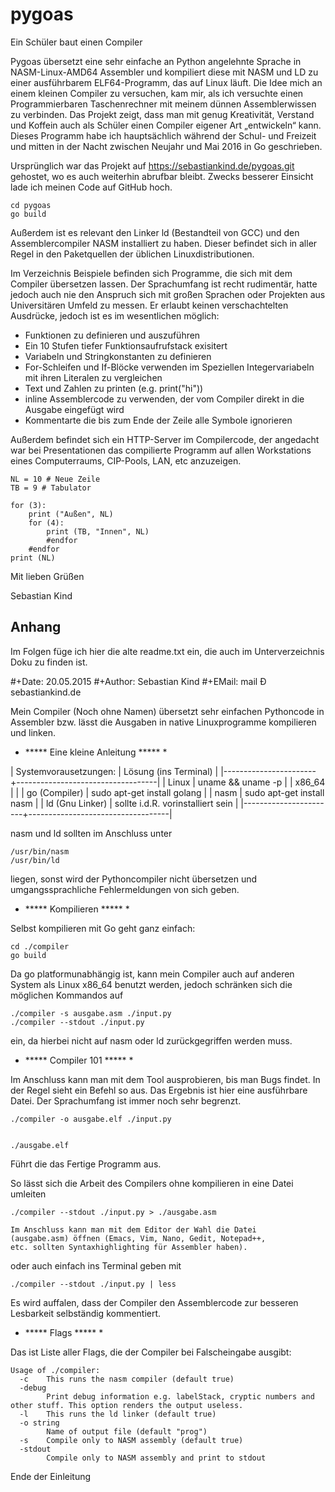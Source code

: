 # pygoas
Ein Schüler baut einen Compiler

Pygoas übersetzt eine sehr einfache an Python angelehnte Sprache in NASM-Linux-AMD64 Assembler und kompiliert diese mit NASM und LD zu einer ausführbarem ELF64-Programm, das auf Linux läuft. Die Idee mich an einem kleinen Compiler zu versuchen, kam mir, als ich versuchte einen Programmierbaren Taschenrechner mit meinem dünnen Assemblerwissen zu verbinden. Das Projekt zeigt, dass man mit genug Kreativität, Verstand und Koffein auch als Schüler einen Compiler eigener Art „entwickeln“ kann.  Dieses Programm habe ich hauptsächlich während der Schul- und Freizeit und mitten in der Nacht zwischen Neujahr und Mai 2016 in Go geschrieben.

Ursprünglich war das Projekt auf https://sebastiankind.de/pygoas.git gehostet, wo es auch weiterhin abrufbar bleibt. Zwecks besserer Einsicht lade ich meinen Code auf GitHub hoch.



```
cd pygoas
go build
```

Außerdem ist es relevant den Linker ld (Bestandteil von GCC) und den Assemblercompiler NASM installiert zu haben. Dieser befindet sich in aller Regel in den Paketquellen der üblichen Linuxdistributionen.

Im Verzeichnis Beispiele befinden sich Programme, die sich mit dem Compiler übersetzen lassen. Der Sprachumfang ist recht rudimentär, hatte jedoch auch nie den Anspruch sich mit großen Sprachen oder Projekten aus Universitären Umfeld zu messen. Er erlaubt keinen verschachtelten Ausdrücke, jedoch ist es im wesentlichen möglich:

- Funktionen zu definieren und auszuführen
- Ein 10 Stufen tiefer Funktionsaufrufstack exisitert
- Variabeln und Stringkonstanten zu definieren
- For-Schleifen und If-Blöcke verwenden im Speziellen Integervariabeln mit ihren Literalen zu vergleichen
- Text und Zahlen zu printen (e.g. print("hi"))
- inline Assemblercode zu verwenden, der vom Compiler direkt in die Ausgabe eingefügt wird
- Kommentarte die bis zum Ende der Zeile alle Symbole ignorieren

Außerdem befindet sich ein HTTP-Server im Compilercode, der angedacht war bei Presentationen das compilierte Programm auf allen Workstations eines Computerraums, CIP-Pools, LAN, etc anzuzeigen. 


```
NL = 10 # Neue Zeile
TB = 9 # Tabulator

for (3):
    print ("Außen", NL)
    for (4):
        print (TB, "Innen", NL)
        #endfor
    #endfor
print (NL)
```

Mit lieben Grüßen

Sebastian Kind


## Anhang

Im Folgen füge ich hier die alte readme.txt ein, die auch im Unterverzeichnis Doku zu finden ist. 

#+Date: 20.05.2015
#+Author: Sebastian Kind
#+EMail: mail Ð sebastiankind.de


Mein Compiler (Noch ohne Namen) übersetzt sehr einfachen Pythoncode
in Assembler bzw. lässt die Ausgaben in native Linuxprogramme
kompilieren und linken.

* ***** Eine kleine Anleitung ***** *

| Systemvorausetzungen: | Lösung (ins Terminal)             |
|-----------------------+-----------------------------------|
| Linux                 | uname && uname -p                 |
| x86_64                |                                   |
| go (Compiler)         | sudo apt-get install golang       |
| nasm                  | sudo apt-get install nasm         |
| ld (Gnu Linker)       | sollte i.d.R. vorinstalliert sein |
|-----------------------+-----------------------------------|

nasm und ld sollten im Anschluss unter 

	/usr/bin/nasm
	/usr/bin/ld 
    
liegen, sonst wird der Pythoncompiler nicht übersetzen und
umgangssprachliche Fehlermeldungen von sich geben.


* ***** Kompilieren ***** *


Selbst kompilieren mit Go geht ganz einfach:

	cd ./compiler
	go build

Da go platformunabhängig ist, kann mein Compiler auch auf anderen
System als Linux x86_64 benutzt werden, jedoch schränken sich die
möglichen Kommandos auf

	./compiler -s ausgabe.asm ./input.py
	./compiler --stdout ./input.py

ein, da hierbei nicht auf nasm oder ld zurückgegriffen werden muss.

* ***** Compiler 101 ***** *

Im Anschluss kann man mit dem Tool ausprobieren, bis man Bugs findet. In der
Regel sieht ein Befehl so aus. Das Ergebnis ist hier eine ausführbare 
Datei. Der Sprachumfang ist immer noch sehr begrenzt.

	./compiler -o ausgabe.elf ./input.py
	

	./ausgabe.elf

Führt die das Fertige Programm aus.


So lässt sich die Arbeit des Compilers ohne kompilieren in eine Datei
umleiten

	./compiler --stdout ./input.py > ./ausgabe.asm

	Im Anschluss kann man mit dem Editor der Wahl die Datei
	(ausgabe.asm) öffnen (Emacs, Vim, Nano, Gedit, Notepad++,
	etc. sollten Syntaxhighlighting für Assembler haben).

oder auch einfach ins Terminal geben mit

	./compiler --stdout ./input.py | less

Es wird auffalen, dass der Compiler den Assemblercode zur besseren
Lesbarkeit selbständig kommentiert.

	
* ***** Flags ***** *

Das ist Liste aller Flags, die der Compiler bei Falscheingabe ausgibt:

```
Usage of ./compiler:
  -c	This runs the nasm compiler (default true)
  -debug
    	Print debug information e.g. labelStack, cryptic numbers and other stuff. This option renders the output useless.
  -l	This runs the ld linker (default true)
  -o string
    	Name of output file (default "prog")
  -s	Compile only to NASM assembly (default true)
  -stdout
    	Compile only to NASM assembly and print to stdout
```

Ende der Einleitung




